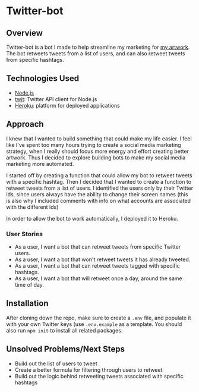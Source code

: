 # Twitter-bot

## Overview

Twitter-bot is a bot I made to help streamline my marketing for [my artwork](https://megancoyle.com/). The bot retweets tweets from a list of users, and can also retweet tweets from specific hashtags.

## Technologies Used

- [Node.js](https://nodejs.org/en/)
- [twit](https://github.com/ttezel/twit): Twitter API client for Node.js
- [Heroku](http://heroku.com/): platform for deployed applications

## Approach

I knew that I wanted to build something that could make my life easier. I feel like I've spent too many hours trying to create a social media marketing strategy, when I really should focus more energy and effort creating better artwork. Thus I decided to explore building bots to make my social media marketing more automated.

I started off by creating a function that could allow my bot to retweet tweets with a specific hashtag. Then I decided that I wanted to create a function to retweet tweets from a list of users. I identified the users only by their Twitter ids, since users always have the ability to change their screen names (this is also why I included comments with info on what accounts are associated with the different ids)

In order to allow the bot to work automatically, I deployed it to Heroku.

### User Stories

- As a user, I want a bot that can retweet tweets from specific Twitter users.
- As a user, I want a bot that won't retweet tweets it has already tweeted.
- As a user, I want a bot that can retweet tweets tagged with specific hashtags.
- As a user, I want a bot that will retweet once a day, around the same time of day.

## Installation

After cloning down the repo, make sure to create a `.env` file, and populate it with your own Twitter keys (use `.env.example` as a template. You should also run `npm init` to install all related packages.

## Unsolved Problems/Next Steps

- Build out the list of users to tweet
- Create a better formula for filtering through users to retweet
- Build out the logic behind retweeting tweets associated with specific hashtags
